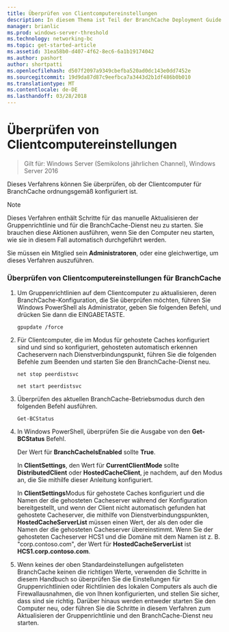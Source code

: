 ```yaml
---
title: Überprüfen von Clientcomputereinstellungen
description: In diesem Thema ist Teil der BranchCache Deployment Guide für Windows Server 2016, der veranschaulicht, wie Sie BranchCache im verteilten und gehosteter cachemodi zum Optimieren der WAN-Bandbreite in Zweigstellen bereitstellen
manager: brianlic
ms.prod: windows-server-threshold
ms.technology: networking-bc
ms.topic: get-started-article
ms.assetid: 31ea58b0-d407-4f62-8ec6-6a1b19174042
ms.author: pashort
author: shortpatti
ms.openlocfilehash: d507f2097a9349cbefba520ad0dc143e0dd7452e
ms.sourcegitcommit: 19d9da87d87c9eefbca7a3443d2b1df486b0b010
ms.translationtype: MT
ms.contentlocale: de-DE
ms.lasthandoff: 03/28/2018
---
```

# <a name="verify-client-computer-settings"></a>Überprüfen von Clientcomputereinstellungen

>Gilt für: Windows Server (Semikolons jährlichen Channel), Windows Server 2016

Dieses Verfahrens können Sie überprüfen, ob der Clientcomputer für BranchCache ordnungsgemäß konfiguriert ist.  
  
> [!NOTE]  
> Dieses Verfahren enthält Schritte für das manuelle Aktualisieren der Gruppenrichtlinie und für die BranchCache-Dienst neu zu starten. Sie brauchen diese Aktionen ausführen, wenn Sie den Computer neu starten, wie sie in diesem Fall automatisch durchgeführt werden.  
  
Sie müssen ein Mitglied sein **Administratoren**, oder eine gleichwertige, um dieses Verfahren auszuführen.  
  
### <a name="to-verify-branchcache-client-computer-settings"></a>Überprüfen von Clientcomputereinstellungen für BranchCache  
  
1.  Um Gruppenrichtlinien auf dem Clientcomputer zu aktualisieren, deren BranchCache-Konfiguration, die Sie überprüfen möchten, führen Sie Windows PowerShell als Administrator, geben Sie folgenden Befehl, und drücken Sie dann die EINGABETASTE.  
  
    `gpupdate /force`  
  
2.  Für Clientcomputer, die im Modus für gehostete Caches konfiguriert sind und sind so konfiguriert, gehosteten automatisch erkennen Cacheservern nach Dienstverbindungspunkt, führen Sie die folgenden Befehle zum Beenden und starten Sie den BranchCache-Dienst neu.  
  
    `net stop peerdistsvc`  
  
    `net start peerdistsvc`  
  
3.  Überprüfen des aktuellen BranchCache-Betriebsmodus durch den folgenden Befehl ausführen.  
  
    `Get-BCStatus`  
  
4.  In Windows PowerShell, überprüfen Sie die Ausgabe von den **Get-BCStatus** Befehl.  
  
    Der Wert für **BranchCacheIsEnabled** sollte **True**.  
  
    In **ClientSettings**, den Wert für **CurrentClientMode** sollte **DistributedClient** oder **HostedCacheClient**, je nachdem, auf den Modus an, die Sie mithilfe dieser Anleitung konfiguriert.  
  
    In **ClientSettings**Modus für gehostete Caches konfiguriert und die Namen der die gehosteten Cacheserver während der Konfiguration bereitgestellt, und wenn der Client nicht automatisch gefunden hat gehostete Cacheserver, die mithilfe von Dienstverbindungspunkten, **HostedCacheServerList** müssen einen Wert, der als den oder die Namen der die gehosteten Cacheserver übereinstimmt. Wenn Sie der gehosteten Cacheserver HCS1 und die Domäne mit dem Namen ist z. B. "corp.contoso.com", der Wert für **HostedCacheServerList** ist **HCS1.corp.contoso.com**.  
  
5.  Wenn keines der oben Standardeinstellungen aufgelisteten BranchCache keinen die richtigen Werte, verwenden die Schritte in diesem Handbuch so überprüfen Sie die Einstellungen für Gruppenrichtlinien oder Richtlinien des lokalen Computers als auch die Firewallausnahmen, die von Ihnen konfigurierten, und stellen Sie sicher, dass sind sie richtig. Darüber hinaus werden entweder starten Sie den Computer neu, oder führen Sie die Schritte in diesem Verfahren zum Aktualisieren der Gruppenrichtlinie und den BranchCache-Dienst neu starten.  
  


